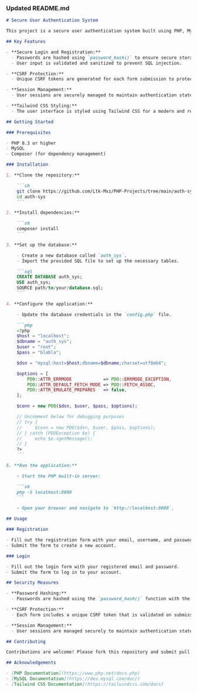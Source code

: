 ### Updated README.md

```markdown
# Secure User Authentication System

This project is a secure user authentication system built using PHP, MySQL, and styled with Tailwind CSS. The system focuses on implementing robust security measures such as CSRF protection, password hashing, and session management.

## Key Features

- **Secure Login and Registration:**
  - Passwords are hashed using `password_hash()` to ensure secure storage.
  - User input is validated and sanitized to prevent SQL injection.

- **CSRF Protection:**
  - Unique CSRF tokens are generated for each form submission to protect against Cross-Site Request Forgery attacks.

- **Session Management:**
  - User sessions are securely managed to maintain authentication state.

- **Tailwind CSS Styling:**
  - The user interface is styled using Tailwind CSS for a modern and responsive design.

## Getting Started

### Prerequisites

- PHP 8.3 or higher
- MySQL
- Composer (for dependency management)

### Installation

1. **Clone the repository:**

    ```sh
    git clone https://github.com/Ltk-Mxz/PHP-Projects/tree/main/auth-sys
    cd auth-sys
    ```

2. **Install dependencies:**

    ```sh
    composer install
    ```

3. **Set up the database:**

    - Create a new database called `auth_sys`.
    - Import the provided SQL file to set up the necessary tables.

    ```sql
    CREATE DATABASE auth_sys;
    USE auth_sys;
    SOURCE path/to/your/database.sql;
    ```

4. **Configure the application:**

    - Update the database credentials in the `config.php` file.

    ```php
    <?php
    $host = "localhost";
    $dbname = "auth_sys";
    $user = "root";
    $pass = "blabla";

    $dsn = "mysql:host=$host;dbname=$dbname;charset=utf8mb4";

    $options = [
        PDO::ATTR_ERRMODE            => PDO::ERRMODE_EXCEPTION,
        PDO::ATTR_DEFAULT_FETCH_MODE => PDO::FETCH_ASSOC,
        PDO::ATTR_EMULATE_PREPARES   => false,
    ];

    $conn = new PDO($dsn, $user, $pass, $options);

    // Uncomment below for debugging purposes
    // try {
    //     $conn = new PDO($dsn, $user, $pass, $options);
    // } catch (PDOException $e) {
    //     echo $e->getMessage();
    // }
    ?>
    ```

5. **Run the application:**

    - Start the PHP built-in server:

    ```sh
    php -S localhost:8000
    ```

    - Open your browser and navigate to `http://localhost:8000`.

## Usage

### Registration

- Fill out the registration form with your email, username, and password.
- Submit the form to create a new account.

### Login

- Fill out the login form with your registered email and password.
- Submit the form to log in to your account.

## Security Measures

- **Password Hashing:**
  - Passwords are hashed using the `password_hash()` function with the default algorithm (currently bcrypt).

- **CSRF Protection:**
  - Each form includes a unique CSRF token that is validated on submission to prevent CSRF attacks.

- **Session Management:**
  - User sessions are managed securely to maintain authentication state.

## Contributing

Contributions are welcome! Please fork this repository and submit pull requests.

## Acknowledgements

- [PHP Documentation](https://www.php.net/docs.php)
- [MySQL Documentation](https://dev.mysql.com/doc/)
- [Tailwind CSS Documentation](https://tailwindcss.com/docs)
```
